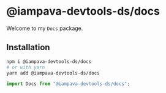 # @iampava-devtools-ds/docs

Welcome to my `Docs` package.

## Installation

```sh
npm i @iampava-devtools-ds/docs
# or with yarn
yarn add @iampava-devtools-ds/docs
```

```js
import Docs from "@iampava-devtools-ds/docs";
```
